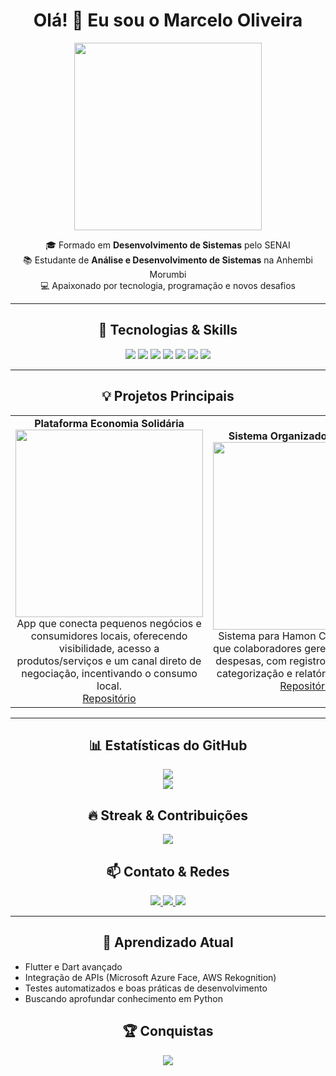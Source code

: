 <h1 align="center">Olá! 👋 Eu sou o Marcelo Oliveira</h1>

<p align="center">
  <img src="https://media.giphy.com/media/3o7TKtnuHOHHUjR38Y/giphy.gif" width="300"/>
</p>

<p align="center">
🎓 Formado em <b>Desenvolvimento de Sistemas</b> pelo SENAI<br>
📚 Estudante de <b>Análise e Desenvolvimento de Sistemas</b> na Anhembi Morumbi<br>
💻 Apaixonado por tecnologia, programação e novos desafios
</p>

---

<h2 align="center">🚀 Tecnologias & Skills</h2>
<p align="center">
  <img src="https://img.shields.io/badge/Java-ED8B00?style=for-the-badge&logo=java&logoColor=white"/>
  <img src="https://img.shields.io/badge/JavaScript-F7DF1E?style=for-the-badge&logo=javascript&logoColor=black"/>
  <img src="https://img.shields.io/badge/HTML5-E34F26?style=for-the-badge&logo=html5&logoColor=white"/>
  <img src="https://img.shields.io/badge/Flutter-02569B?style=for-the-badge&logo=flutter&logoColor=white"/>
  <img src="https://img.shields.io/badge/Node.js-339933?style=for-the-badge&logo=node.js&logoColor=white"/>
  <img src="https://img.shields.io/badge/Spring_Boot-6DB33F?style=for-the-badge&logo=spring&logoColor=white"/>
  <img src="https://img.shields.io/badge/PHP-777BB4?style=for-the-badge&logo=php&logoColor=white"/>
</p>

---

<h2 align="center">💡 Projetos Principais</h2>
<div align="center">
<table>
<tr>
<td align="center">
<b>Plataforma Economia Solidária</b><br>
<a href="https://github.com/oliveiramarcelo12/ProjetoFinal">
  <img src="https://via.placeholder.com/300x150.png?text=Economia+Solidaria" width="300"/>
</a><br>
App que conecta pequenos negócios e consumidores locais, oferecendo visibilidade, acesso a produtos/serviços e um canal direto de negociação, incentivando o consumo local.<br>
<a href="https://github.com/oliveiramarcelo12/ProjetoFinal">Repositório</a>
</td>

<td align="center">
<b>Sistema Organizador Financeiro</b><br>
<a href="https://github.com/oliveiramarcelo12/ProjetoSistemaOrganizador">
  <img src="https://via.placeholder.com/300x150.png?text=Organizador+Financeiro" width="300"/>
</a><br>
Sistema para Hamon Corp permitindo que colaboradores gerenciem ganhos e despesas, com registro de transações, categorização e relatórios detalhados.<br>
<a href="https://github.com/oliveiramarcelo12/ProjetoSistemaOrganizador">Repositório</a>
</td>
</tr>
</table>
</div>

---

<h2 align="center">📊 Estatísticas do GitHub</h2>
<p align="center">
  <img src="https://github-readme-stats.vercel.app/api?username=oliveiramarcelo12&show_icons=true&theme=dracula&count_private=true"/><br>
  <img src="https://github-readme-stats.vercel.app/api/top-langs/?username=oliveiramarcelo12&layout=compact&theme=dracula"/>
</p>

<h2 align="center">🔥 Streak & Contribuições</h2>
<p align="center">
  <img src="https://github-readme-streak-stats.herokuapp.com/?user=oliveiramarcelo12&theme=dracula"/>
</p>

<h2 align="center">📫 Contato & Redes</h2>
<p align="center">
<a href="https://www.linkedin.com/in/marcelo-oliveira-211b10186">
  <img src="https://img.shields.io/badge/LinkedIn-0077B5?style=for-the-badge&logo=linkedin&logoColor=white"/>
</a>
<a href="https://github.com/oliveiramarcelo12">
  <img src="https://img.shields.io/badge/GitHub-181717?style=for-the-badge&logo=github&logoColor=white"/>
</a>
<a href="mailto:oliv.marcelo12@gmail.com">
  <img src="https://img.shields.io/badge/Email-D14836?style=for-the-badge&logo=gmail&logoColor=white"/>
</a>
</p>

---

<h2 align="center">🌱 Aprendizado Atual</h2>
<ul>
  <li>Flutter e Dart avançado</li>
  <li>Integração de APIs (Microsoft Azure Face, AWS Rekognition)</li>
  <li>Testes automatizados e boas práticas de desenvolvimento</li>
  <li>Buscando aprofundar conhecimento em Python</li>
</ul>


<h2 align="center">🏆 Conquistas</h2>
<p align="center">
  <img src="https://github-profile-trophy.vercel.app/?username=oliveiramarcelo12&theme=dracula"/>
</p>
